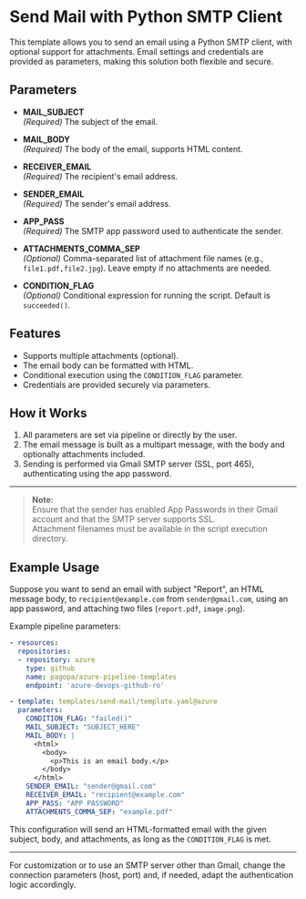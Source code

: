 # Send Mail with Python SMTP Client

This template allows you to send an email using a Python SMTP client, with optional support for attachments. Email settings and credentials are provided as parameters, making this solution both flexible and secure.

## Parameters

- **MAIL_SUBJECT**  
  _(Required)_ The subject of the email.

- **MAIL_BODY**  
  _(Required)_ The body of the email, supports HTML content.

- **RECEIVER_EMAIL**  
  _(Required)_ The recipient's email address.

- **SENDER_EMAIL**  
  _(Required)_ The sender's email address.

- **APP_PASS**  
  _(Required)_ The SMTP app password used to authenticate the sender.

- **ATTACHMENTS_COMMA_SEP**  
  _(Optional)_ Comma-separated list of attachment file names (e.g., `file1.pdf,file2.jpg`). Leave empty if no attachments are needed.

- **CONDITION_FLAG**  
  _(Optional)_ Conditional expression for running the script. Default is `succeeded()`.

## Features

- Supports multiple attachments (optional).
- The email body can be formatted with HTML.
- Conditional execution using the `CONDITION_FLAG` parameter.
- Credentials are provided securely via parameters.

## How it Works

1. All parameters are set via pipeline or directly by the user.
2. The email message is built as a multipart message, with the body and optionally attachments included.
3. Sending is performed via Gmail SMTP server (SSL, port 465), authenticating using the app password.

---

> **Note:**  
> Ensure that the sender has enabled App Passwords in their Gmail account and that the SMTP server supports SSL.  
> Attachment filenames must be available in the script execution directory.

## Example Usage

Suppose you want to send an email with subject "Report", an HTML message body, to `recipient@example.com` from `sender@gmail.com`, using an app password, and attaching two files (`report.pdf`, `image.png`).

Example pipeline parameters:

```yaml
- resources:
  repositories:
  - repository: azure
    type: github
    name: pagopa/azure-pipeline-templates
    endpoint: 'azure-devops-github-ro'
```
```yaml
- template: templates/send-mail/template.yaml@azure
  parameters:
    CONDITION_FLAG: "failed()"
    MAIL_SUBJECT: "SUBJECT_HERE"
    MAIL_BODY: |
      <html>
        <body>
          <p>This is an email body.</p>
        </body>
      </html>
    SENDER_EMAIL: "sender@gmail.com"
    RECEIVER_EMAIL: "recipient@example.com" 
    APP_PASS: "APP PASSWORD"
    ATTACHMENTS_COMMA_SEP: "example.pdf"
```


This configuration will send an HTML-formatted email with the given subject, body, and attachments, as long as the `CONDITION_FLAG` is met.

---

For customization or to use an SMTP server other than Gmail, change the connection parameters (host, port) and, if needed, adapt the authentication logic accordingly.
